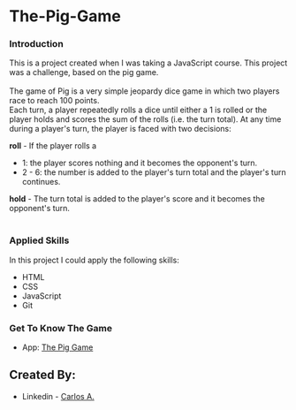 # The-Pig-Game

### Introduction

This is a project created when I was taking a JavaScript course. This project was a challenge, based on the pig game.<br><br>
The game of Pig is a very simple jeopardy dice game in which two players race to reach 100 points. <br/>
Each turn, a player repeatedly rolls a dice until either a 1 is rolled or the player holds and scores the sum of the rolls (i.e. the turn total). At any time during a player's turn, the player is faced with two decisions:

<strong>roll</strong> - If the player rolls a 
* 1: the player scores nothing and it becomes the opponent's turn.<br>
* 2 - 6: the number is added to the player's turn total and the player's turn continues.<br>

<strong>hold</strong>  - The turn total is added to the player's score and it becomes the opponent's turn.<br><br>


### Applied Skills

In this project I could apply the following skills:<br>
* HTML
* CSS
* JavaScript
* Git

### Get To Know The Game
- App: [The Pig Game](https://the-pig-game-one.vercel.app/)

## Created By:
- Linkedin - [Carlos A.](https://www.linkedin.com/in/carlosafonsoflach/)
